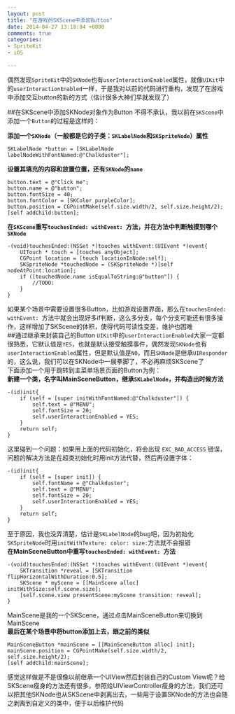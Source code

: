 ```yaml
---
layout: post
title: "在游戏的SKScene中添加Button"
date: 2014-04-27 13:18:04 +0800
comments: true
categories: 
- SpriteKit
- iOS

---
```

偶然发现`SpriteKit`中的`SKNode`也有`userInteractionEnabled`属性，就像`UIKit`中的`userInteractionEnabled`一样，于是我对以前的代码进行重构，发现了在游戏中添加交互button的新的方式（估计很多大神们早就发现了）  
<!--more-->
##在SKScene中添加SKNode对象作为Button
不得不承认，我以前在`SKScene`中添加一个`Button`的过程是这样的：  

**添加一个`SKNode`（一般都是它的子类：`SKLabelNode`和`SKSpriteNode`）属性**  

``` objc
SKLabelNode *button = [SKLabelNode labelNodeWithFontNamed:@"Chalkduster"]; 
``` 

**设置其填充的内容和放置位置，还有`SKNode`的`name`**  

```
button.text = @"Click me";
button.name = @"button";
button.fontSize = 40;
button.fontColor = [SKColor purpleColor];
button.position = CGPointMake(self.size.width/2, self.size.height/2);
[self addChild:button]; 
```
	
**在`SKScene`重写`touchesEnded: withEvent: `方法，并在方法中判断触摸到哪个`SKNode`**  

``` 
-(void)touchesEnded:(NSSet *)touches withEvent:(UIEvent *)event{
    UITouch * touch = [touches anyObject];
    CGPoint location = [touch locationInNode:self];
    SKSpriteNode *touchedNode = (SKSpriteNode *)[self nodeAtPoint:location];
    if ([touchedNode.name isEqualToString:@"button"]) {
        //TODO:
    }
}
``` 
如果某个场景中需要设置很多Button，比如游戏设置界面，那么在`touchesEnded: withEvent: `方法中就会出现好多if判断，这么多分支，每个分支可能还有很多操作，这样增加了SKScene的体积，使得代码可读性变差，维护也困难  
##通过继承来封装自己的Button
`UIKit`中的`userInteractionEnabled`大家一定都很熟悉，它默认值是`YES`，也就是默认接受触摸事件，偶然发现`SKNode`也有`userInteractionEnabled`属性，但是默认值是`NO`，而且`SKNode`是继承`UIResponder`的，这么说，我们可以在SKNode中一展拳脚了，不必再麻烦SKScene了  
下面添加一个用于跳转到主菜单场景页面的Button为例：  
**新建一个类，名字叫MainSceneButton，继承`SKLabelNode`，并构造出时候方法**  

``` 
-(id)init{
    if (self = [super initWithFontNamed:@"Chalkduster"]) {
        self.text = @"MENU";
        self.fontSize = 20;
        self.userInteractionEnabled = YES;
    }
    return self;
}

``` 
这里碰到一个问题：如果用上面的代码初始化，将会出现 `EXC_BAD_ACCESS` 错误，问题的解决方法是在超类初始化时用init方法代替，然后再设置字体：  

``` 
-(id)init{
    if (self = [super init]) {
        self.fontName = @"Chalkduster";
        self.text = @"MENU";
        self.fontSize = 20;
        self.userInteractionEnabled = YES;
    }
    return self;
}
``` 
至于原因，我也没弄清楚，估计是`SKLabelNode`的bug吧，因为初始化`SKSpriteNode`时用`initWithTexture: color: size:`方法就不会报错  
**在MainSceneButton中重写`touchesEnded: withEvent: `方法**  

``` 
-(void)touchesEnded:(NSSet *)touches withEvent:(UIEvent *)event{
    SKTransition *reveal = [SKTransition flipHorizontalWithDuration:0.5];
    SKScene * myScene = [[MainScene alloc] initWithSize:self.scene.size];
    [self.scene.view presentScene:myScene transition: reveal];
}
``` 
MainScene是我的一个SKScene，通过点击MainSceneButton来切换到MainScene  
**最后在某个场景中将button添加上去，跟之前的类似**  

``` 
MainSceneButton *mainScene = [[MainSceneButton alloc] init];
mainScene.position = CGPointMake(self.size.width/2, self.size.height/2);
[self addChild:mainScene];
``` 
感觉这样做是不是很像以前继承一个UIView然后封装自己的Custom View呢？给SKScene瘦身的方法还有很多，参照给UIViewController瘦身的方法，我们还可以把其他SKNode也从SKScene中剥离出去，一些用于设置SKNode的方法也会随之剥离到自定义的类中，便于以后维护代码  



